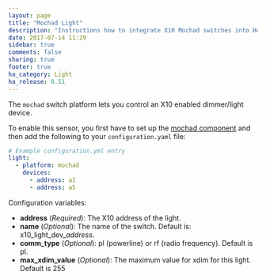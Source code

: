 ```yaml
---
layout: page
title: "Mochad Light"
description: "Instructions how to integrate X10 Mochad switches into Home Assistant."
date: 2017-07-14 11:29
sidebar: true
comments: false
sharing: true
footer: true
ha_category: Light
ha_release: 0.51
---
```


The `mochad` switch platform lets you control an X10 enabled dimmer/light
device.

To enable this sensor, you first have to set up the [mochad component](/components/mochad/) and then add the following to your `configuration.yaml` file:

```yaml
# Example configuration.yml entry
light:
  - platform: mochad
    devices:
      - address: a1
      - address: a5
```

Configuration variables:

- **address** (*Required*): The X10 address of the light.
- **name** (*Optional*): The name of the switch. Default is: x10_light_dev_*address*.
- **comm_type** (*Optional*): pl (powerline) or rf (radio frequency). Default is pl.
- **max_xdim_value** (*Optional*): The maximum value for xdim for this light. Default is 255
